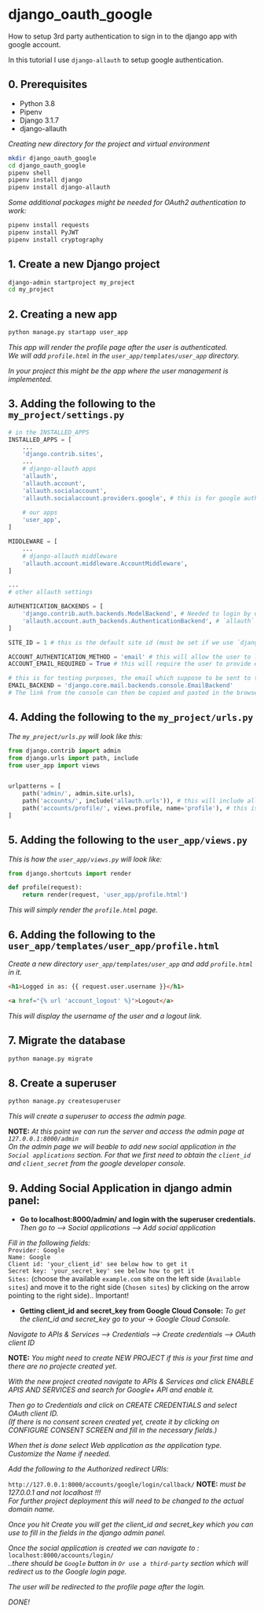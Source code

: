 # django_oauth_google
How to setup 3rd party authentication to sign in to the django app with google account.  

In this tutorial I use `django-allauth` to setup google authentication.  


## 0. Prerequisites
- Python 3.8
- Pipenv
- Django 3.1.7
- django-allauth

*Creating new directory for the project and virtual environment*

```bash
mkdir django_oauth_google
cd django_oauth_google
pipenv shell
pipenv install django
pipenv install django-allauth
```

*Some additional packages might be needed for OAuth2 authentication to work:*  

```bash
pipenv install requests
pipenv install PyJWT
pipenv install cryptography
```

## 1. Create a new Django project
```bash
django-admin startproject my_project
cd my_project
```


## 2. Creating a new app

```bash
python manage.py startapp user_app
```

*This app will render the profile page after the user is authenticated.*  
*We will add `profile.html` in the `user_app/templates/user_app` directory.*     

*In your project this might be the app where the user management is implemented.*  


## 3. Adding the following to the `my_project/settings.py`

```python
# in the INSTALLED_APPS
INSTALLED_APPS = [
	...
	'django.contrib.sites',
	...
	# django-allauth apps
	'allauth',
	'allauth.account',
	'allauth.socialaccount',
	'allauth.socialaccount.providers.google', # this is for google authentication
	
	# our apps
	'user_app',
]

MIDDLEWARE = [
	...
	# django-allauth middleware
	'allauth.account.middleware.AccountMiddleware',
]

...
# other allauth settings

AUTHENTICATION_BACKENDS = [
	'django.contrib.auth.backends.ModelBackend', # Needed to login by username in Django admin, regardless of `allauth`
	'allauth.account.auth_backends.AuthenticationBackend', # `allauth` specific authentication methods, such as login by e-mail
]

SITE_ID = 1 # this is the default site id (must be set if we use `django.contrib.sites` in INSTALLED_APPS above !!)

ACCOUNT_AUTHENTICATION_METHOD = 'email' # this will allow the user to login with email
ACCOUNT_EMAIL_REQUIRED = True # this will require the user to provide email

# this is for testing purposes, the email which suppose to be sent to the user will be printed in the console
EMAIL_BACKEND = 'django.core.mail.backends.console.EmailBackend'
# The link from the console can then be copied and pasted in the browser to verify the email
```


## 4. Adding the following to the `my_project/urls.py`

*The `my_project/urls.py` will look like this:*

```python
from django.contrib import admin
from django.urls import path, include
from user_app import views


urlpatterns = [
	path('admin/', admin.site.urls),
	path('accounts/', include('allauth.urls')), # this will include all the urls provided by django-allauth
	path('accounts/profile/', views.profile, name='profile'), # this is the profile page after the user is authenticated
]
```


## 5. Adding the following to the `user_app/views.py`

*This is how the `user_app/views.py` will look like:*  

```python
from django.shortcuts import render

def profile(request):
	return render(request, 'user_app/profile.html')
```

*This will simply render the `profile.html` page.*  


## 6. Adding the following to the `user_app/templates/user_app/profile.html`

*Create a new directory `user_app/templates/user_app` and add `profile.html` in it.*  

```html
<h1>Logged in as: {{ request.user.username }}</h1>

<a href="{% url 'account_logout' %}">Logout</a>
```

*This will display the username of the user and a logout link.*  


## 7. Migrate the database

```bash
python manage.py migrate
```


## 8. Create a superuser

```bash
python manage.py createsuperuser
```

*This will create a superuser to access the admin page.*  


**NOTE:** *At this point we can run the server and access the admin page at `127.0.0.1:8000/admin`*  
*On the admin page we will beable to add new social application in the `Social applications` section. For that we first need to obtain the `client_id` and `client_secret` from the google developer console.*  


## 9. Adding Social Application in django admin panel:

- **Go to localhost:8000/admin/ and login with the superuser credentials.**  
*Then go to --> Social applications --> Add social application*  

*Fill in the following fields:*  
`Provider: Google`  
`Name: Google`  
`Client id: 'your_client_id' see below how to get it`   
`Secret key: 'your_secret_key' see below how to get it`  
`Sites:` (choose the available `example.com` site on the left side (`Available sites`) and move it to the right side (`Chosen sites`) by clicking on the arrow pointing to the right side).. Important! 

- **Getting client_id and secret_key from Google Cloud Console:**
*To get the client_id and secret_key go to your -> Google Cloud Console.*  

*Navigate to APIs & Services --> Credentials --> Create credentials --> OAuth client ID*  

**NOTE:** *You might need to create NEW PROJECT if this is your first time and there are no projecte created yet.*  

*With the new project created navigate to APIs & Services and click ENABLE APIS AND SERVICES and search for Google+ API and enable it.*  

*Then go to Credentials and click on CREATE CREDENTIALS and select OAuth client ID.*  
*(If there is no consent screen created yet, create it by clicking on CONFIGURE CONSENT SCREEN and fill in the necessary fields.)*  

*When thet is done select Web application as the application type.*  
*Customize the Name if needed.*  

*Add the following to the Authorized redirect URIs:*  

`http://127.0.0.1:8000/accounts/google/login/callback/`
**NOTE:** *must be 127.0.0.1 and not localhost !!!*  
*For further project deployment this will need to be changed to the actual domain name.*  

*Once you hit Create you will get the client_id and secret_key which you can use to fill in the fields in the django admin panel.*  

*Once the social application is created we can navigate to :*  
`localhost:8000/accounts/login/`  
*..there should be `Google` button in `Or use a third-party` section which will redirect us to the Google login page.*  

*The user will be redirected to the profile page after the login.*  

*DONE!*  

